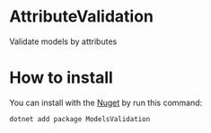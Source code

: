 # AttributeValidation
Validate models by attributes

# How to install
You can install with the [Nuget](https://www.nuget.org/packages/ModelsValidation) by run this command:

` dotnet add package ModelsValidation `
